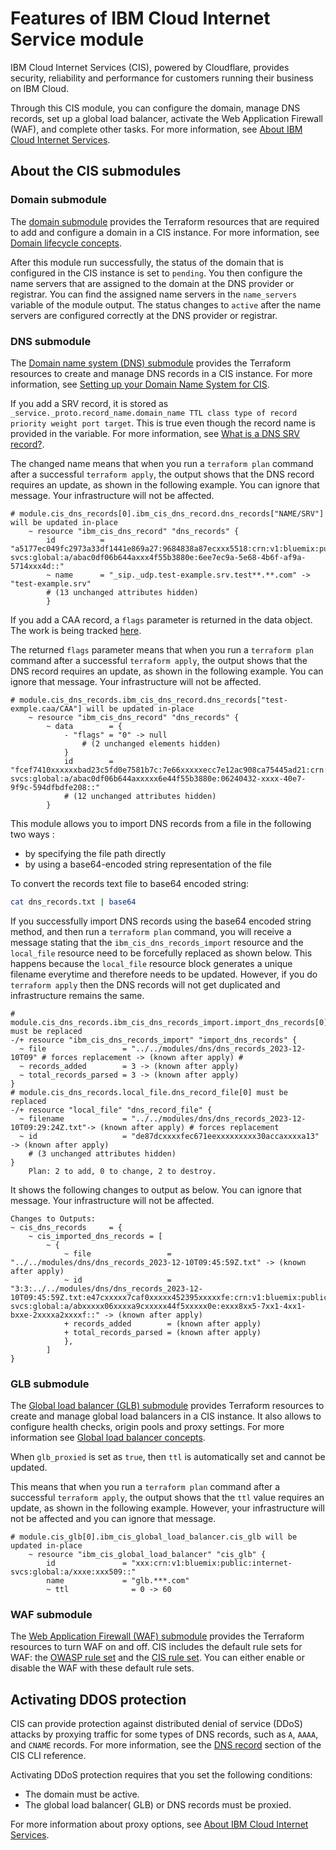 # Features of IBM Cloud Internet Service module

IBM Cloud Internet Services (CIS), powered by Cloudflare, provides security, reliability and performance for customers running their business on IBM Cloud. 

Through this CIS module, you can configure the domain, manage DNS records, set up a global load balancer, activate the Web Application Firewall (WAF), and complete other tasks. For more information, see [About IBM Cloud Internet Services](https://cloud.ibm.com/docs/cis?topic=cis-about-ibm-cloud-internet-services-cis).

## About the CIS submodules

### Domain submodule

The [domain submodule](https://github.com/terraform-ibm-modules/terraform-ibm-cis/blob/main/modules/domain/) provides the Terraform resources that are required to add and configure a domain in a CIS instance. For more information, see [Domain lifecycle concepts](https://cloud.ibm.com/docs/cis?topic=cis-domain-lifecycle-concepts).

After this module run successfully, the status of the domain that is configured in the CIS instance is set to `pending`. You then configure the name servers that are assigned to the domain at the DNS provider or registrar. You can find the assigned name servers in the `name_servers` variable of the module output. The status changes to `active` after the name servers are configured correctly at the DNS provider or registrar.


### DNS submodule

The [Domain name system (DNS) submodule](https://github.com/terraform-ibm-modules/terraform-ibm-cis/tree/main/modules/dns) provides the Terraform resources to create and manage DNS records in a CIS instance. For more information, see [Setting up your Domain Name System for CIS](https://cloud.ibm.com/docs/cis?topic=cis-set-up-your-dns-for-cis).

If you add a SRV record, it is stored as `_service._proto.record_name.domain_name TTL class type of record priority weight port target`. This is true even though the record name is provided in the variable. For more information, see  [What is a DNS SRV record?](https://www.cloudflare.com/en-gb/learning/dns/dns-records/dns-srv-record/).

The changed name means that when you run a `terraform plan` command after a successful `terraform apply`, the output shows that the DNS record requires an update, as shown in the following example. You can ignore that message. Your infrastructure will not be affected.

    # module.cis_dns_records[0].ibm_cis_dns_record.dns_records["NAME/SRV"] will be updated in-place
        ~ resource "ibm_cis_dns_record" "dns_records" {
            id          = "a5177ec049fc2973a33df1441e869a27:9684838a87ecxxx5518:crn:v1:bluemix:public:internet-svcs:global:a/abac0df06b644axxx4f55b3880e:6ee7ec9a-5e68-4b6f-af9a-5714xxx4d::"
            ~ name      = "_sip._udp.test-example.srv.test**.**.com" -> "test-example.srv"
            # (13 unchanged attributes hidden)
            }

If you add a CAA record, a `flags` parameter is returned in the data object. The work is being tracked [here](https://github.com/IBM-Cloud/terraform-provider-ibm/issues/4792).

The returned `flags` parameter means that when you run a `terraform plan` command after a successful `terraform apply`, the output shows that the DNS record requires an update, as shown in the following example. You can ignore that message. Your infrastructure will not be affected.

    # module.cis_dns_records.ibm_cis_dns_record.dns_records["test-exmple.caa/CAA"] will be updated in-place
        ~ resource "ibm_cis_dns_record" "dns_records" {
            ~ data        = {
                - "flags" = "0" -> null
                    # (2 unchanged elements hidden)
                }
                id        = "fcef7410xxxxxxbad23c5fd0e7581b7c:7e66xxxxxecc7e12ac908ca75445ad21:crn:v1:bluemix:public:internet-svcs:global:a/abac0df06b644axxxxx6e44f55b3880e:06240432-xxxx-40e7-9f9c-594dfbdfe208::"
                # (12 unchanged attributes hidden)
            }

This module allows you to import DNS records from a file in the following two ways :

- by specifying the file path directly
- by using a base64-encoded string representation of the file

To convert the records text file to base64 encoded string:
```sh
cat dns_records.txt | base64
```

If you successfully import DNS records using the base64 encoded string method, and then run a `terraform plan` command, you will receive a message stating that the `ibm_cis_dns_records_import` resource and the `local_file` resource need to be forcefully replaced as shown below. This happens because the `local_file` resource block generates a unique filename everytime and therefore needs to be updated. However, if you do `terraform apply` then the DNS records will not get duplicated and infrastructure remains the same.

    # module.cis_dns_records.ibm_cis_dns_records_import.import_dns_records[0] must be replaced
    -/+ resource "ibm_cis_dns_records_import" "import_dns_records" {
      ~ file                 = "../../modules/dns/dns_records_2023-12-10T09" # forces replacement -> (known after apply) #
      ~ records_added        = 3 -> (known after apply)
      ~ total_records_parsed = 3 -> (known after apply)
    }
    # module.cis_dns_records.local_file.dns_record_file[0] must be replaced
    -/+ resource "local_file" "dns_record_file" {
      ~ filename             = "../../modules/dns/dns_records_2023-12-10T09:29:24Z.txt"-> (known after apply) # forces replacement
      ~ id                   = "de87dcxxxxfec671eexxxxxxxxx30accaxxxxa13" -> (known after apply)
        # (3 unchanged attributes hidden)
    }
        Plan: 2 to add, 0 to change, 2 to destroy.

It shows the following changes to output as below. You can ignore that message. Your infrastructure will not be affected.

    Changes to Outputs:
    ~ cis_dns_records     = {
        ~ cis_imported_dns_records = [
            ~ {
                ~ file                 = "../../modules/dns/dns_records_2023-12-10T09:45:59Z.txt" -> (known after apply)
                ~ id                   = "3:3:../../modules/dns/dns_records_2023-12-10T09:45:59Z.txt:e47cxxxxx7caf0xxxxx452395xxxxxfe:crn:v1:bluemix:public:internet-svcs:global:a/abxxxxx06xxxxa9cxxxxx44f5xxxxx0e:exxx8xx5-7xx1-4xx1-bxxe-2xxxxa2xxxxf::" -> (known after apply)
                + records_added        = (known after apply)
                + total_records_parsed = (known after apply)
                },
            ]
    }

### GLB submodule

The [Global load balancer (GLB) submodule](https://github.com/terraform-ibm-modules/terraform-ibm-cis/blob/main/modules/glb/) provides Terraform resources to create and manage global load balancers in a CIS instance. It also allows to configure health checks, origin pools and proxy settings. For more information see [Global load balancer concepts](https://cloud.ibm.com/docs/cis?topic=cis-global-load-balancer-glb-concepts).

When `glb_proxied` is set as `true`, then `ttl` is automatically set and cannot be updated.

This means that when you run a `terraform plan` command after a successful `terraform apply`, the output shows that the `ttl` value requires an update, as shown in the following example. However, your infrastructure will not be affected and you can ignore that message.

```
# module.cis_glb[0].ibm_cis_global_load_balancer.cis_glb will be updated in-place
    ~ resource "ibm_cis_global_load_balancer" "cis_glb" {
        id               = "xxx:crn:v1:bluemix:public:internet-svcs:global:a/xxxe:xxx509::"
        name             = "glb.***.com"
        ~ ttl              = 0 -> 60
```

### WAF submodule

The [Web Application Firewall (WAF) submodule](https://github.com/terraform-ibm-modules/terraform-ibm-cis/blob/main/modules/waf/) provides the Terraform resources to turn WAF on and off. CIS includes the default rule sets for WAF: the [OWASP rule set](https://cloud.ibm.com/docs/cis?topic=cis-waf-settings#owasp-rule-set-for-waf) and the [CIS rule set](https://cloud.ibm.com/docs/cis?topic=cis-waf-settings#cis-ruleset-for-waf). You can either enable or disable the WAF with these default rule sets.

##  Activating DDOS protection

CIS can provide protection against distributed denial of service (DDoS) attacks by proxying traffic for some types of DNS records, such as `A`, `AAAA`, and `CNAME` records. For more information, see the [DNS record](https://cloud.ibm.com/docs/cli?topic=cli-cis-cli#dns-record) section of the CIS CLI reference.

Activating DDoS protection requires that you set the following conditions:

  * The domain must be active.
  * The global load balancer( GLB) or DNS records must be proxied.

For more information about proxy options, see [About IBM Cloud Internet Services](https://cloud.ibm.com/docs/cis?topic=cis-about-ibm-cloud-internet-services-cis).
